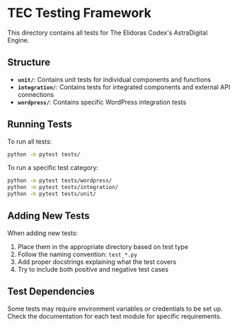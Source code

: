 # TEC Testing Framework

This directory contains all tests for The Elidoras Codex's AstraDigital Engine.

## Structure

- **`unit/`**: Contains unit tests for individual components and functions
- **`integration/`**: Contains tests for integrated components and external API connections
- **`wordpress/`**: Contains specific WordPress integration tests

## Running Tests

To run all tests:

```bash
python -m pytest tests/
```

To run a specific test category:

```bash
python -m pytest tests/wordpress/
python -m pytest tests/integration/
python -m pytest tests/unit/
```

## Adding New Tests

When adding new tests:

1. Place them in the appropriate directory based on test type
2. Follow the naming convention: `test_*.py`
3. Add proper docstrings explaining what the test covers
4. Try to include both positive and negative test cases

## Test Dependencies

Some tests may require environment variables or credentials to be set up. Check the documentation for each test module for specific requirements.
